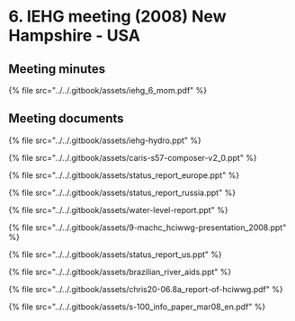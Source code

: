 # 6. IEHG meeting \(2008\) New Hampshire - USA

## Meeting minutes

{% file src="../../.gitbook/assets/iehg\_6\_mom.pdf" %}

## Meeting documents

{% file src="../../.gitbook/assets/iehg-hydro.ppt" %}

{% file src="../../.gitbook/assets/caris-s57-composer-v2\_0.ppt" %}

{% file src="../../.gitbook/assets/status\_report\_europe.ppt" %}

{% file src="../../.gitbook/assets/status\_report\_russia.ppt" %}

{% file src="../../.gitbook/assets/water-level-report.ppt" %}

{% file src="../../.gitbook/assets/9-machc\_hciwwg-presentation\_2008.ppt" %}

{% file src="../../.gitbook/assets/status\_report\_us.ppt" %}

{% file src="../../.gitbook/assets/brazilian\_river\_aids.ppt" %}

{% file src="../../.gitbook/assets/chris20-06.8a\_report-of-hciwwg.pdf" %}

{% file src="../../.gitbook/assets/s-100\_info\_paper\_mar08\_en.pdf" %}



